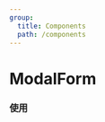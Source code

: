 ```yaml
---
group:
  title: Components
  path: /components
---
```


# ModalForm

### 使用

<code src="./demo/base.tsx" />
